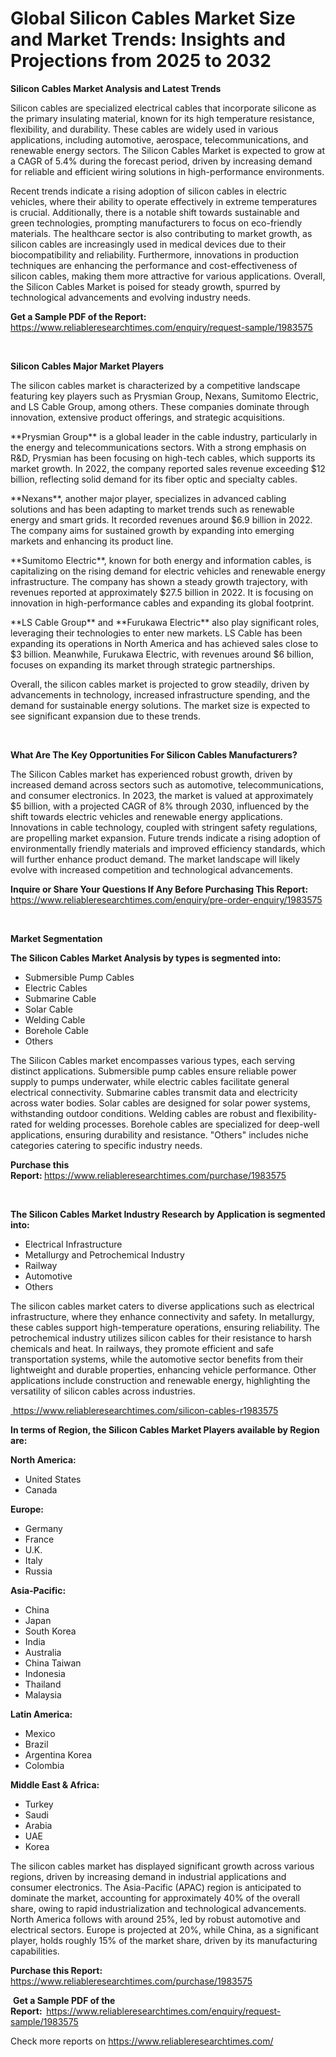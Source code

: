 <p><h1>Global Silicon Cables Market Size and Market Trends: Insights and Projections from 2025 to 2032</h1></p><p><strong>Silicon Cables Market Analysis and Latest Trends</strong></p>
<p><p>Silicon cables are specialized electrical cables that incorporate silicone as the primary insulating material, known for its high temperature resistance, flexibility, and durability. These cables are widely used in various applications, including automotive, aerospace, telecommunications, and renewable energy sectors. The Silicon Cables Market is expected to grow at a CAGR of 5.4% during the forecast period, driven by increasing demand for reliable and efficient wiring solutions in high-performance environments.</p><p>Recent trends indicate a rising adoption of silicon cables in electric vehicles, where their ability to operate effectively in extreme temperatures is crucial. Additionally, there is a notable shift towards sustainable and green technologies, prompting manufacturers to focus on eco-friendly materials. The healthcare sector is also contributing to market growth, as silicon cables are increasingly used in medical devices due to their biocompatibility and reliability. Furthermore, innovations in production techniques are enhancing the performance and cost-effectiveness of silicon cables, making them more attractive for various applications. Overall, the Silicon Cables Market is poised for steady growth, spurred by technological advancements and evolving industry needs.</p></p>
<p><strong>Get a Sample PDF of the Report:&nbsp;</strong> <a href="https://www.reliableresearchtimes.com/enquiry/request-sample/1983575?utm_campaign=2334&utm_medium=2&utm_source=Github&utm_content=ia&utm_term=11022025&utm_id=silicon-cables">https://www.reliableresearchtimes.com/enquiry/request-sample/1983575</a></p>
<p>&nbsp;</p>
<p><strong>Silicon Cables Major Market Players</strong></p>
<p><p>The silicon cables market is characterized by a competitive landscape featuring key players such as Prysmian Group, Nexans, Sumitomo Electric, and LS Cable Group, among others. These companies dominate through innovation, extensive product offerings, and strategic acquisitions.</p><p>**Prysmian Group** is a global leader in the cable industry, particularly in the energy and telecommunications sectors. With a strong emphasis on R&D, Prysmian has been focusing on high-tech cables, which supports its market growth. In 2022, the company reported sales revenue exceeding $12 billion, reflecting solid demand for its fiber optic and specialty cables.</p><p>**Nexans**, another major player, specializes in advanced cabling solutions and has been adapting to market trends such as renewable energy and smart grids. It recorded revenues around $6.9 billion in 2022. The company aims for sustained growth by expanding into emerging markets and enhancing its product line.</p><p>**Sumitomo Electric**, known for both energy and information cables, is capitalizing on the rising demand for electric vehicles and renewable energy infrastructure. The company has shown a steady growth trajectory, with revenues reported at approximately $27.5 billion in 2022. It is focusing on innovation in high-performance cables and expanding its global footprint.</p><p>**LS Cable Group** and **Furukawa Electric** also play significant roles, leveraging their technologies to enter new markets. LS Cable has been expanding its operations in North America and has achieved sales close to $3 billion. Meanwhile, Furukawa Electric, with revenues around $6 billion, focuses on expanding its market through strategic partnerships.</p><p>Overall, the silicon cables market is projected to grow steadily, driven by advancements in technology, increased infrastructure spending, and the demand for sustainable energy solutions. The market size is expected to see significant expansion due to these trends.</p></p>
<p>&nbsp;</p>
<p><strong>What Are The Key Opportunities For Silicon Cables Manufacturers?</strong></p>
<p><p>The Silicon Cables market has experienced robust growth, driven by increased demand across sectors such as automotive, telecommunications, and consumer electronics. In 2023, the market is valued at approximately $5 billion, with a projected CAGR of 8% through 2030, influenced by the shift towards electric vehicles and renewable energy applications. Innovations in cable technology, coupled with stringent safety regulations, are propelling market expansion. Future trends indicate a rising adoption of environmentally friendly materials and improved efficiency standards, which will further enhance product demand. The market landscape will likely evolve with increased competition and technological advancements.</p></p>
<p><strong>Inquire or Share Your Questions If Any Before Purchasing This Report:</strong> <a href="https://www.reliableresearchtimes.com/enquiry/pre-order-enquiry/1983575?utm_campaign=2334&utm_medium=2&utm_source=Github&utm_content=ia&utm_term=11022025&utm_id=silicon-cables">https://www.reliableresearchtimes.com/enquiry/pre-order-enquiry/1983575</a></p>
<p>&nbsp;</p>
<p><strong>Market Segmentation</strong></p>
<p><strong>The Silicon Cables Market Analysis by types is segmented into:</strong></p>
<p><ul><li>Submersible Pump Cables</li><li>Electric Cables</li><li>Submarine Cable</li><li>Solar Cable</li><li>Welding Cable</li><li>Borehole Cable</li><li>Others</li></ul></p>
<p><p>The Silicon Cables market encompasses various types, each serving distinct applications. Submersible pump cables ensure reliable power supply to pumps underwater, while electric cables facilitate general electrical connectivity. Submarine cables transmit data and electricity across water bodies. Solar cables are designed for solar power systems, withstanding outdoor conditions. Welding cables are robust and flexibility-rated for welding processes. Borehole cables are specialized for deep-well applications, ensuring durability and resistance. "Others" includes niche categories catering to specific industry needs.</p></p>
<p><strong>Purchase this Report:&nbsp;</strong><a href="https://www.reliableresearchtimes.com/purchase/1983575?utm_campaign=2334&utm_medium=2&utm_source=Github&utm_content=ia&utm_term=11022025&utm_id=silicon-cables">https://www.reliableresearchtimes.com/purchase/1983575</a></p>
<p>&nbsp;</p>
<p><strong>The Silicon Cables Market Industry Research by Application is segmented into:</strong></p>
<p><ul><li>Electrical Infrastructure</li><li>Metallurgy and Petrochemical Industry</li><li>Railway</li><li>Automotive</li><li>Others</li></ul></p>
<p><p>The silicon cables market caters to diverse applications such as electrical infrastructure, where they enhance connectivity and safety. In metallurgy, these cables support high-temperature operations, ensuring reliability. The petrochemical industry utilizes silicon cables for their resistance to harsh chemicals and heat. In railways, they promote efficient and safe transportation systems, while the automotive sector benefits from their lightweight and durable properties, enhancing vehicle performance. Other applications include construction and renewable energy, highlighting the versatility of silicon cables across industries.</p></p>
<p><a href="https://www.reliableresearchtimes.com/silicon-cables-r1983575?utm_campaign=2334&utm_medium=2&utm_source=Github&utm_content=ia&utm_term=11022025&utm_id=silicon-cables">&nbsp;https://www.reliableresearchtimes.com/silicon-cables-r1983575</a></p>
<p><strong>In terms of Region, the Silicon Cables Market Players available by Region are:</strong></p>
<p>
    <p> <strong> North America: </strong>
        <ul>
            <li>United States</li>
            <li>Canada</li>
        </ul>
        </p> 
    <p> <strong> Europe: </strong>
        <ul>
            <li>Germany</li>
            <li>France</li>
            <li>U.K.</li>
            <li>Italy</li>
            <li>Russia</li>
        </ul>
        </p> 
    <p> <strong> Asia-Pacific: </strong>
        <ul>
            <li>China</li>
            <li>Japan</li>
            <li>South Korea</li>
            <li>India</li>
            <li>Australia</li>
            <li>China Taiwan</li>
            <li>Indonesia</li>
            <li>Thailand</li>
            <li>Malaysia</li>
        </ul>
        </p> 
    <p> <strong> Latin America: </strong>
        <ul>
            <li>Mexico</li>
            <li>Brazil</li>
            <li>Argentina Korea</li>
            <li>Colombia</li>
        </ul>
        </p> 
    <p> <strong> Middle East & Africa: </strong>
        <ul>
            <li>Turkey</li>
            <li>Saudi</li>
            <li>Arabia</li>
            <li>UAE</li>
            <li>Korea</li>
        </ul>
    </p>
    </p>
<p><p>The silicon cables market has displayed significant growth across various regions, driven by increasing demand in industrial applications and consumer electronics. The Asia-Pacific (APAC) region is anticipated to dominate the market, accounting for approximately 40% of the overall share, owing to rapid industrialization and technological advancements. North America follows with around 25%, led by robust automotive and electrical sectors. Europe is projected at 20%, while China, as a significant player, holds roughly 15% of the market share, driven by its manufacturing capabilities.</p></p>
<p><strong>Purchase this Report: </strong><a href="https://www.reliableresearchtimes.com/purchase/1983575?utm_campaign=2334&utm_medium=2&utm_source=Github&utm_content=ia&utm_term=11022025&utm_id=silicon-cables">https://www.reliableresearchtimes.com/purchase/1983575</a></p>
<p>&nbsp;<strong>Get a Sample PDF of the Report:&nbsp;&nbsp;</strong><a href="https://www.reliableresearchtimes.com/enquiry/request-sample/1983575?utm_campaign=2334&utm_medium=2&utm_source=Github&utm_content=ia&utm_term=11022025&utm_id=silicon-cables">https://www.reliableresearchtimes.com/enquiry/request-sample/1983575</a></p>
<p><strong></strong></p>
<p>Check more reports on <a href="https://www.reliableresearchtimes.com/?utm_campaign=2334&utm_medium=2&utm_source=Github&utm_content=ia&utm_term=11022025&utm_id=silicon-cables">https://www.reliableresearchtimes.com/</a></p>
